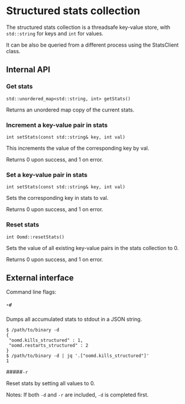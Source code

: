 # Structured stats collection

The structured stats collection is a threadsafe key-value store, with `std::string` for keys and `int` for values.

It can be also be queried from a different process using the StatsClient class.


## Internal API

### Get stats
  `std::unordered_map<std::string, int> getStats()`


  Returns an unordered map copy of the current stats.


### Increment a key-value pair in stats
  `int setStats(const std::string& key, int val)`


  This increments the value of the corresponding key by val.

  Returns 0 upon success, and 1 on error.


### Set a key-value pair in stats
  `int setStats(const std::string& key, int val)`


  Sets the corresponding key in stats to val.

  Returns 0 upon success, and 1 on error.


### Reset stats
  `int Oomd::resetStats()`


  Sets the value of all existing key-value pairs in the stats collection
  to 0.


  Returns 0 upon success, and 1 on error.



## External interface

  Command line flags:

##### `-d`

  Dumps all accumulated stats to stdout in a JSON string.
  
    $ /path/to/binary -d
    {
     "oomd.kills_structured" : 1,
     "oomd.restarts_structured" : 2
    }
    $ /path/to/binary -d | jq '.["oomd.kills_structured"]'
    1


#####`-r`

  Reset stats by setting all values to 0.

Notes: If both `-d` and `-r` are included, `-d` is completed first.
